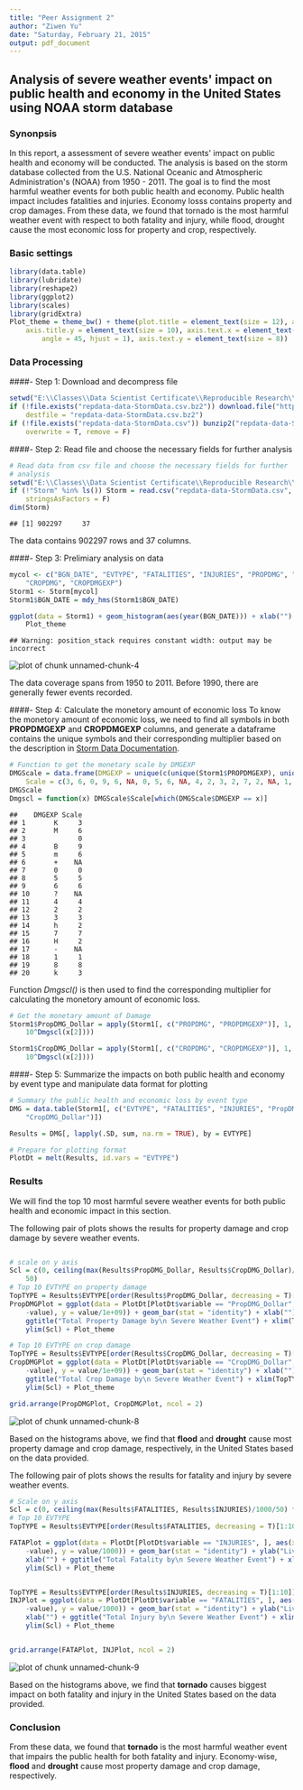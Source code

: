 ```yaml
---
title: "Peer Assignment 2"
author: "Ziwen Yu"
date: "Saturday, February 21, 2015"
output: pdf_document
---
```

## Analysis of severe weather events' impact on public health and economy in the United States using NOAA storm database

### Synonpsis  
In this report, a assessment of severe weather events' impact on public health and economy will be conducted. The analysis is based on the storm database collected from the U.S. National Oceanic and Atmospheric Administration's (NOAA) from 1950 - 2011. The goal is to find the most harmful weather events for both public health and economy. Public health impact includes fatalities and injuries. Economy losss contains property and crop damages. From these data, we found that tornado is the most harmful weather event with respect to both fatality and injury, while flood, drought cause the most economic loss for property and crop, respectively.

### Basic settings


```r
library(data.table)
library(lubridate)
library(reshape2)
library(ggplot2)
library(scales)
library(gridExtra)
Plot_theme = theme_bw() + theme(plot.title = element_text(size = 12), axis.title.x = element_text(size = 10), 
    axis.title.y = element_text(size = 10), axis.text.x = element_text(size = 8, 
        angle = 45, hjust = 1), axis.text.y = element_text(size = 8))
```


### Data Processing

####- Step 1: Download and decompress file 


```r
setwd("E:\\Classes\\Data Scientist Certificate\\Reproducible Research\\Project\\Project 2\\")
if (!file.exists("repdata-data-StormData.csv.bz2")) download.file("https://d396qusza40orc.cloudfront.net/repdata%2Fdata%2FStormData.csv.bz2", 
    destfile = "repdata-data-StormData.csv.bz2")
if (!file.exists("repdata-data-StormData.csv")) bunzip2("repdata-data-StormData.csv.bz2", 
    overwrite = T, remove = F)
```


####- Step 2: Read file and choose the necessary fields for further analysis

```r
# Read data from csv file and choose the necessary fields for further
# analysis
setwd("E:\\Classes\\Data Scientist Certificate\\Reproducible Research\\Project\\Project 2\\")
if (!"Storm" %in% ls()) Storm = read.csv("repdata-data-StormData.csv", sep = ",", 
    stringsAsFactors = F)
dim(Storm)
```

```
## [1] 902297     37
```

The data contains 902297 rows and 37 columns. 

####- Step 3: Prelimiary analysis on data 

```r
mycol <- c("BGN_DATE", "EVTYPE", "FATALITIES", "INJURIES", "PROPDMG", "PROPDMGEXP", 
    "CROPDMG", "CROPDMGEXP")
Storm1 <- Storm[mycol]
Storm1$BGN_DATE = mdy_hms(Storm1$BGN_DATE)

ggplot(data = Storm1) + geom_histogram(aes(year(BGN_DATE))) + xlab("") + ggtitle("Histogram of Sever Weather Event") + 
    Plot_theme
```

```
## Warning: position_stack requires constant width: output may be incorrect
```

![plot of chunk unnamed-chunk-4](figure/unnamed-chunk-4.png) 

  
The data coverage spans from 1950 to 2011. Before 1990, there are generally fewer events recorded. 

####- Step 4: Calculate the monetory amount of economic loss
To know the monetory amount of economic loss, we need to find all symbols in both **PROPDMGEXP** and **CROPDMGEXP** columns, and generate a dataframe contains the unique symbols and their corresponding multiplier based on the description in [Storm Data Documentation](https://d396qusza40orc.cloudfront.net/repdata%2Fpeer2_doc%2Fpd01016005curr.pdf).

```r
# Function to get the monetary scale by DMGEXP
DMGScale = data.frame(DMGEXP = unique(c(unique(Storm1$PROPDMGEXP), unique(Storm1$CROPDMGEXP))), 
    Scale = c(3, 6, 0, 9, 6, NA, 0, 5, 6, NA, 4, 2, 3, 2, 7, 2, NA, 1, 8, 3))
DMGScale
Dmgscl = function(x) DMGScale$Scale[which(DMGScale$DMGEXP == x)]
```

```
##    DMGEXP Scale
## 1       K     3
## 2       M     6
## 3             0
## 4       B     9
## 5       m     6
## 6       +    NA
## 7       0     0
## 8       5     5
## 9       6     6
## 10      ?    NA
## 11      4     4
## 12      2     2
## 13      3     3
## 14      h     2
## 15      7     7
## 16      H     2
## 17      -    NA
## 18      1     1
## 19      8     8
## 20      k     3
```

Function *Dmgscl()* is then used to find the corresponding multiplier for calculating the monetory amount of economic loss.

```r
# Get the monetary amount of Damage
Storm1$PropDMG_Dollar = apply(Storm1[, c("PROPDMG", "PROPDMGEXP")], 1, function(x) (as.numeric(x[1]) * 
    10^Dmgscl(x[2])))

Storm1$CropDMG_Dollar = apply(Storm1[, c("CROPDMG", "CROPDMGEXP")], 1, function(x) (as.numeric(x[1]) * 
    10^Dmgscl(x[2])))
```

####- Step 5: Summarize the impacts on both public health and economy by event type and manipulate data format for plotting

```r
# Summary the public health and economic loss by event type
DMG = data.table(Storm1[, c("EVTYPE", "FATALITIES", "INJURIES", "PropDMG_Dollar", 
    "CropDMG_Dollar")])

Results = DMG[, lapply(.SD, sum, na.rm = TRUE), by = EVTYPE]

# Prepare for plotting format
PlotDt = melt(Results, id.vars = "EVTYPE")
```


### Results
We will find the top 10 most harmful severe weather events for both public health and economic impact in this section. 

The following pair of plots shows the results for property damage and crop damage by severe weather events.

```r

# scale on y axis
Scl = c(0, ceiling(max(Results$PropDMG_Dollar, Results$CropDMG_Dollar)/1e+09/50) * 
    50)
# Top 10 EVTYPE on property damage
TopTYPE = Results$EVTYPE[order(Results$PropDMG_Dollar, decreasing = T)[1:10]]
PropDMGPlot = ggplot(data = PlotDt[PlotDt$variable == "PropDMG_Dollar", ], aes(x = reorder(EVTYPE, 
    -value), y = value/1e+09)) + geom_bar(stat = "identity") + xlab("") + ylab("Damage ($ Billion)") + 
    ggtitle("Total Property Damage by\n Severe Weather Event") + xlim(TopTYPE) + 
    ylim(Scl) + Plot_theme

# Top 10 EVTYPE on crop damage
TopTYPE = Results$EVTYPE[order(Results$CropDMG_Dollar, decreasing = T)[1:10]]
CropDMGPlot = ggplot(data = PlotDt[PlotDt$variable == "CropDMG_Dollar", ], aes(x = reorder(EVTYPE, 
    -value), y = value/1e+09)) + geom_bar(stat = "identity") + xlab("") + ylab("Damage ($ Billion)") + 
    ggtitle("Total Crop Damage by\n Severe Weather Event") + xlim(TopTYPE) + 
    ylim(Scl) + Plot_theme

grid.arrange(PropDMGPlot, CropDMGPlot, ncol = 2)
```

![plot of chunk unnamed-chunk-8](figure/unnamed-chunk-8.png) 

  Based on the histograms above, we find that **flood** and **drought** cause most property damage and crop damage, respectively, in the United States based on the data provided.

The following pair of plots shows the results for fatality and injury by severe weather events.

```r
# Scale on y axis
Scl = c(0, ceiling(max(Results$FATALITIES, Results$INJURIES)/1000/50) * 50)
# Top 10 EVTYPE
TopTYPE = Results$EVTYPE[order(Results$FATALITIES, decreasing = T)[1:10]]

FATAPlot = ggplot(data = PlotDt[PlotDt$variable == "INJURIES", ], aes(x = reorder(EVTYPE, 
    -value), y = value/1000)) + geom_bar(stat = "identity") + ylab("Lives (k)") + 
    xlab("") + ggtitle("Total Fatality by\n Severe Weather Event") + xlim(TopTYPE) + 
    ylim(Scl) + Plot_theme


TopTYPE = Results$EVTYPE[order(Results$INJURIES, decreasing = T)[1:10]]
INJPlot = ggplot(data = PlotDt[PlotDt$variable == "FATALITIES", ], aes(x = reorder(EVTYPE, 
    -value), y = value/1000)) + geom_bar(stat = "identity") + ylab("Lives (k)") + 
    xlab("") + ggtitle("Total Injury by\n Severe Weather Event") + xlim(TopTYPE) + 
    ylim(Scl) + Plot_theme


grid.arrange(FATAPlot, INJPlot, ncol = 2)
```

![plot of chunk unnamed-chunk-9](figure/unnamed-chunk-9.png) 

  Based on the histograms above, we find that **tornado** causes biggest impact on both fatality and injury in the United States based on the data provided.

### Conclusion

From these data, we found that **tornado** is the most harmful weather event that impairs the public health for both fatality and injury. Economy-wise, **flood** and **drought** cause most property damage and crop damage, respectively.
